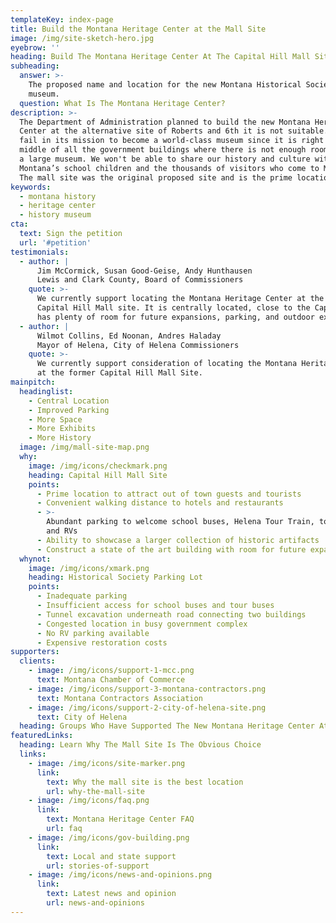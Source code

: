 ```yaml
---
templateKey: index-page
title: Build the Montana Heritage Center at the Mall Site
image: /img/site-sketch-hero.jpg
eyebrow: ''
heading: Build The Montana Heritage Center At The Capital Hill Mall Site
subheading:
  answer: >-
    The proposed name and location for the new Montana Historical Society
    museum.
  question: What Is The Montana Heritage Center?
description: >-
  The Department of Administration planned to build the new Montana Heritage
  Center at the alternative site of Roberts and 6th it is not suitable. It will
  fail in its mission to become a world-class museum since it is right in the
  middle of all the government buildings where there is not enough room to build
  a large museum. We won't be able to share our history and culture with
  Montana’s school children and the thousands of visitors who come to Montana.
  The mall site was the original proposed site and is the prime location.
keywords:
  - montana history
  - heritage center
  - history museum
cta:
  text: Sign the petition
  url: '#petition'
testimonials:
  - author: |
      Jim McCormick, Susan Good-Geise, Andy Hunthausen
      Lewis and Clark County, Board of Commissioners
    quote: >-
      We currently support locating the Montana Heritage Center at the former
      Capital Hill Mall site. It is centrally located, close to the Capitol, and
      has plenty of room for future expansions, parking, and outdoor exhibits.
  - author: |
      Wilmot Collins, Ed Noonan, Andres Haladay
      Mayor of Helena, City of Helena Commissioners
    quote: >-
      We currently support consideration of locating the Montana Heritage Center
      at the former Capital Hill Mall Site.
mainpitch:
  headinglist:
    - Central Location
    - Improved Parking
    - More Space
    - More Exhibits
    - More History
  image: /img/mall-site-map.png
  why:
    image: /img/icons/checkmark.png
    heading: Capital Hill Mall Site
    points:
      - Prime location to attract out of town guests and tourists
      - Convenient walking distance to hotels and restaurants
      - >-
        Abundant parking to welcome school buses, Helena Tour Train, tour buses
        and RVs
      - Ability to showcase a larger collection of historic artifacts
      - Construct a state of the art building with room for future expansion
  whynot:
    image: /img/icons/xmark.png
    heading: Historical Society Parking Lot
    points:
      - Inadequate parking
      - Insufficient access for school buses and tour buses
      - Tunnel excavation underneath road connecting two buildings
      - Congested location in busy government complex
      - No RV parking available
      - Expensive restoration costs
supporters:
  clients:
    - image: /img/icons/support-1-mcc.png
      text: Montana Chamber of Commerce
    - image: /img/icons/support-3-montana-contractors.png
      text: Montana Contractors Association
    - image: /img/icons/support-2-city-of-helena-site.png
      text: City of Helena
  heading: Groups Who Have Supported The New Montana Heritage Center At The Mall Site
featuredLinks:
  heading: Learn Why The Mall Site Is The Obvious Choice
  links:
    - image: /img/icons/site-marker.png
      link:
        text: Why the mall site is the best location
        url: why-the-mall-site
    - image: /img/icons/faq.png
      link:
        text: Montana Heritage Center FAQ
        url: faq
    - image: /img/icons/gov-building.png
      link:
        text: Local and state support
        url: stories-of-support
    - image: /img/icons/news-and-opinions.png
      link:
        text: Latest news and opinion
        url: news-and-opinions
---
```


